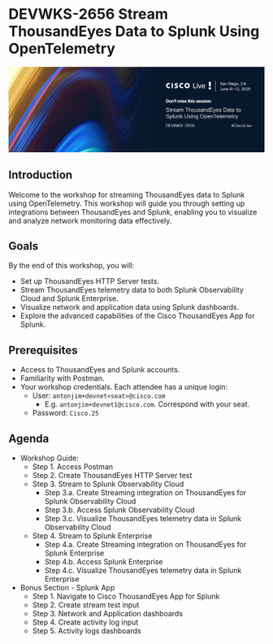 # DEVWKS-2656 Stream ThousandEyes Data to Splunk Using OpenTelemetry

![DEVWKS-2656](img/DEVWKS-2656-banner.png)

## Introduction

Welcome to the workshop for streaming ThousandEyes data to Splunk using OpenTelemetry.
This workshop will guide you through setting up integrations between ThousandEyes and Splunk, enabling you to visualize and analyze network monitoring data effectively.

## Goals

By the end of this workshop, you will:

- Set up ThousandEyes HTTP Server tests.
- Stream ThousandEyes telemetry data to both Splunk Observability Cloud and Splunk Enterprise.
- Visualize network and application data using Splunk dashboards.
- Explore the advanced capabilities of the Cisco ThousandEyes App for Splunk.

## Prerequisites
- Access to ThousandEyes and Splunk accounts.
- Familiarity with Postman.
- Your workshop credentials. Each attendee has a unique login:
    - User: `antonjim+devnet<seat>@cisco.com` 
        - E.g. `antonjim+devnet1@cisco.com`. Correspond with your seat.
    - Password: `Cisco.25`

## Agenda

- Workshop Guide:
    - Step 1. Access Postman
    - Step 2. Create ThousandEyes HTTP Server test
    - Step 3. Stream to Splunk Observability Cloud
        - Step 3.a. Create Streaming integration on ThousandEyes for Splunk Observability Cloud
        - Step 3.b. Access Splunk Observability Cloud
        - Step 3.c. Visualize ThousandEyes telemetry data in Splunk Observability Cloud
    - Step 4. Stream to Splunk Enterprise
        - Step 4.a. Create Streaming integration on ThousandEyes for Splunk Enterprise
        - Step 4.b. Access Splunk Enterprise
        - Step 4.c. Visualize ThousandEyes telemetry data in Splunk Enterprise
- Bonus Section - Splunk App
    - Step 1. Navigate to Cisco ThousandEyes App for Splunk
    - Step 2. Create stream test input
    - Step 3. Network and Application dashboards
    - Step 4. Create activity log input
    - Step 5. Activity logs dashboards
